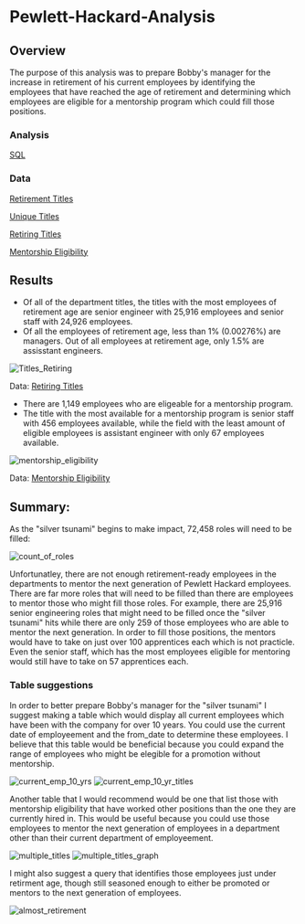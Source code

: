 # Pewlett-Hackard-Analysis

## Overview 

The purpose of this analysis was to prepare Bobby's manager for the increase in retirement of his current employees by identifying the employees that have reached the age of retirement and determining which employees are eligible for a mentorship program which could fill those positions. 

### Analysis
[SQL](https://github.com/Lan-kdl/Pewlett-Hackard-Analysis/blob/main/Queries/Employee_Database_challenge.sql)

### Data
[Retirement Titles](https://github.com/Lan-kdl/Pewlett-Hackard-Analysis/blob/main/Data/retirement_titles.csv)

[Unique Titles](https://github.com/Lan-kdl/Pewlett-Hackard-Analysis/blob/main/Data/unique_titles.csv)

[Retiring Titles](https://github.com/Lan-kdl/Pewlett-Hackard-Analysis/blob/main/Data/retiring_titles.csv)

[Mentorship Eligibility](https://github.com/Lan-kdl/Pewlett-Hackard-Analysis/blob/main/Data/mentorship_eligibilty.csv)


## Results

- Of all of the department titles, the titles with the most employees of retirement age are senior engineer with 25,916 employees and senior staff with 24,926 employees. 
- Of all the employees of retirement age, less than 1% (0.00276%) are managers. Out of all employees at retirement age, only 1.5% are assisstant engineers. 

![Titles_Retiring](https://user-images.githubusercontent.com/95589611/155901567-8f1f698a-2934-4400-a180-08a0c490e56f.png)

Data: [Retiring Titles](https://github.com/Lan-kdl/Pewlett-Hackard-Analysis/blob/main/Data/retiring_titles.csv)

- There are 1,149 employees who are eligeable for a mentorship program. 
- The title with the most available for a mentorship program is senior staff with 456 employees available, while the field with the least amount of eligible employees is assistant engineer with only 67 employees available.
 
![mentorship_eligibility](https://user-images.githubusercontent.com/95589611/155901588-ad8ff7aa-e1f7-46a7-be72-77d44e27d839.png)

Data: [Mentorship Eligibility](https://github.com/Lan-kdl/Pewlett-Hackard-Analysis/blob/main/Data/mentorship_eligibilty.csv)

## Summary: 
As the "silver tsunami" begins to make impact, 72,458 roles will need to be filled: 

![count_of_roles](https://user-images.githubusercontent.com/95589611/155901624-a6edc39f-07dd-4b58-8894-e849f7011e59.png)

Unfortunatley, there are not enough retirement-ready employees in the departments to mentor the next generation of Pewlett Hackard employees. There are far more roles that will need to be filled than there are employees to mentor those who might fill those roles. For example, there are 25,916 senior engineering roles that might need to be filled once the "silver tsunami" hits while there are only 259 of those employees who are able to mentor the next generation. In order to fill those positions, the mentors would have to take on just over 100 apprentices each which is not practicle. Even the senior staff, which has the most employees eligible for mentoring would still have to take on 57 apprentices each.

### Table suggestions

In order to better prepare Bobby's manager for the "silver tsunami" I suggest making a table which would display all current employees which have been with the company for over 10 years. You could use the current date of employeement and the from_date to determine these employees. I believe that this table would be beneficial because you could expand the range of employees who might be elegible for a promotion without mentorship. 

![current_emp_10_yrs](https://user-images.githubusercontent.com/95589611/155903404-023da695-2795-4a38-9553-9eda5fcea2f8.png)
![current_emp_10_yr_titles](https://user-images.githubusercontent.com/95589611/155903408-bf53093f-18b4-44c1-a8bf-a00abe05a2bf.png)

Another table that I would recommend would be one that list those with mentorship eligibility that have worked other positions than the one they are currently hired in. This would be useful because you could use those employees to mentor the next generation of employees in a department other than their current department of employeement. 

![multiple_titles](https://user-images.githubusercontent.com/95589611/155903436-56fe3e97-3244-4f4f-8be3-4488be4a5bab.png)
![multiple_titles_graph](https://user-images.githubusercontent.com/95589611/155903441-216bf99c-3cec-434b-844d-bdfc5a2d967f.png)

I might also suggest a query that identifies those employees just under retirment age, though still seasoned enough to either be promoted or mentors to the next generation of employees. 

![almost_retirement](https://user-images.githubusercontent.com/95589611/155903450-4ea92f76-35b7-4730-bed0-fd49ad342bab.png)

